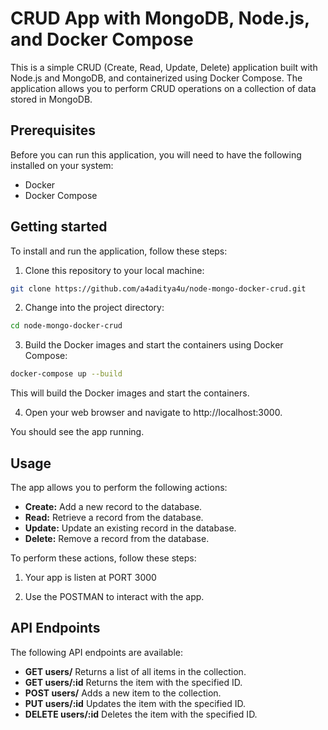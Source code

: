 # CRUD App with MongoDB, Node.js, and Docker Compose

This is a simple CRUD (Create, Read, Update, Delete) application built with Node.js and MongoDB, and containerized using Docker Compose. The application allows you to perform CRUD operations on a collection of data stored in MongoDB.

## Prerequisites

Before you can run this application, you will need to have the following installed on your system:

- Docker
- Docker Compose

## Getting started

To install and run the application, follow these steps:

1. Clone this repository to your local machine:

```sh
git clone https://github.com/a4aditya4u/node-mongo-docker-crud.git
```
2. Change into the project directory:

```sh
cd node-mongo-docker-crud
```
3. Build the Docker images and start the containers using Docker Compose:

```sh
docker-compose up --build
```
This will build the Docker images and start the containers.

4. Open your web browser and navigate to http://localhost:3000.

You should see the app running.

## Usage

The app allows you to perform the following actions:

- **Create:** Add a new record to the database.
- **Read:** Retrieve a record from the database.
- **Update:** Update an existing record in the database.
- **Delete:** Remove a record from the database.

To perform these actions, follow these steps:

1. Your app is listen at PORT 3000

2. Use the POSTMAN to interact with the app.

## API Endpoints
The following API endpoints are available:

- **GET users/**  Returns a list of all items in the collection.
- **GET users/:id** Returns the item with the specified ID.
- **POST users/** Adds a new item to the collection.
- **PUT users/:id** Updates the item with the specified ID.
- **DELETE users/:id** Deletes the item with the specified ID.
